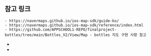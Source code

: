 ## 참고 링크
	- https://navermaps.github.io/ios-map-sdk/guide-ko/
	- https://navermaps.github.io/ios-map-sdk/reference/index.html
	- https://github.com/APPSCHOOL1-REPO/finalproject-bottles/tree/main/Bottles_V2/View/Map - bottles 지도 구현 사항 참고
-
-